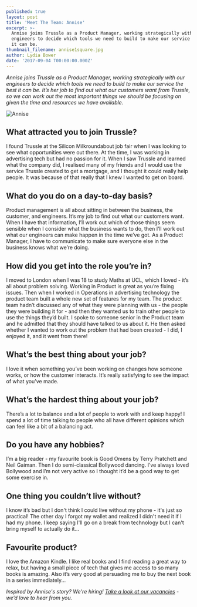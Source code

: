 ```yaml
---
published: true
layout: post
title: 'Meet The Team: Annise'
excerpt: >-
  Annise joins Trussle as a Product Manager, working strategically with our
  engineers to decide which tools we need to build to make our service the best
  it can be.      
thumbnail_filename: annise1square.jpg
author: Lydia Bower
date: '2017-09-04 T00:00:00.000Z'
---
```

_Annise joins Trussle as a Product Manager, working strategically with our engineers to decide which tools we need to build to make our service the best it can be. It’s her job to find out what our customers want from Trussle, so we can work out the most important things we should be focusing on given the time and resources we have available._

![Annise]({{site.baseurl}}/images/post_images/annise1.jpg)

## What attracted you to join Trussle?
I found Trussle at the Silicon Milkroundabout job fair when I was looking to see what opportunities were out there. At the time, I was working in advertising tech but had no passion for it. When I saw Trussle and learned what the company did, I realised many of my friends and I would use the service Trussle created to get a mortgage, and I thought it could really help people. It was because of that really that I knew I wanted to get on board. 

## What do you do on a day-to-day basis?
Product management is all about sitting in between the business, the customer, and engineers. It’s my job to find out what our customers want. When I have that information, I’ll work out which of those things seem sensible when I consider what the business wants to do, then I’ll work out what our engineers can make happen in the time we’ve got. As a Product Manager, I have to communicate to make sure everyone else in the business knows what we’re doing.

## How did you get into the role you’re in?
I moved to London when I was 18 to study Maths at UCL, which I loved - it’s all about problem solving. Working in Product is great as you’re fixing issues. Then when I worked in Operations in advertising technology the product team built a whole new set of features for my team. The product team hadn’t discussed any of what they were planning with us - the people they were building it for - and then they wanted us to train other people to use the things they’d built. I spoke to someone senior in the Product team and he admitted that they should have talked to us about it. He then asked whether I wanted to work out the problem that had been created - I did, I enjoyed it, and it went from there!  

## What’s the best thing about your job?
I love it when something you’ve been working on changes how someone works, or how the customer interacts. It’s really satisfying to see the impact of what you’ve made. 

## What’s the hardest thing about your job?
There’s a lot to balance and a lot of people to work with and keep happy! I spend a lot of time talking to people who all have different opinions which can feel like a bit of a balancing act. 

## Do you have any hobbies?
I’m a big reader - my favourite book is Good Omens by Terry Pratchett and Neil Gaiman. Then I do semi-classical Bollywood dancing. I’ve always loved Bollywood and I’m not very active so I thought it’d be a good way to get some exercise in.

## One thing you couldn’t live without?
I know it’s bad but I don't think I could live without my phone - it's just so practical! The other day I forgot my wallet and realized I didn't need it if I had my phone. I keep saying I'll go on a break from technology but I can't bring myself to actually do it...

## Favourite product?
I love the Amazon Kindle. I like real books and I find reading a great way to relax, but having a small piece of tech that gives me access to so many books is amazing. Also it’s very good at persuading me to buy the next book in a series immediately...

_Inspired by Annise's story? We're hiring! [Take a look at our vacancies](https://jobs.lever.co/trussle "Trussle jobs") - we’d love to hear from you._

